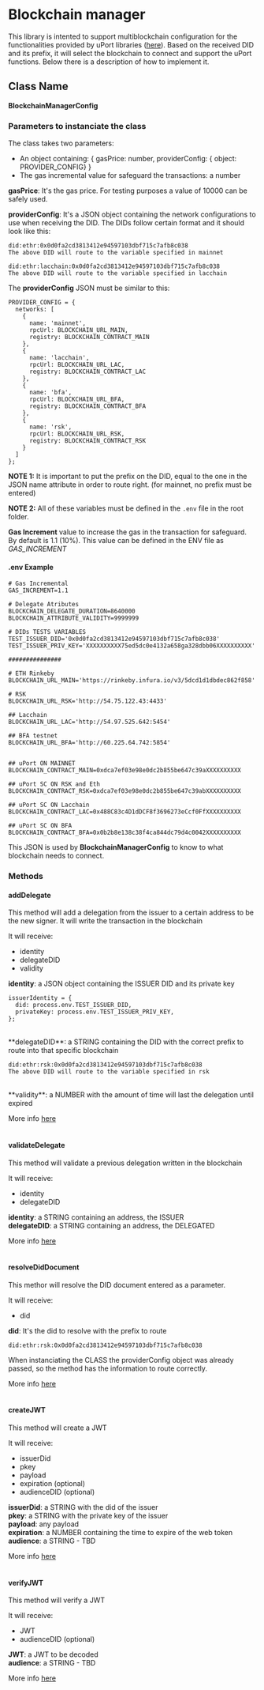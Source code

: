 # Blockchain manager

This library is intented to support multiblockchain configuration for the functionalities provided by uPort libraries ([here](https://github.com/uport-project/ethr-did-registry#contract-deployments)). 
Based on the received DID and its prefix, it will select the blockchain to connect and support the uPort functions.
Below there is a description of how to implement it.

## Class Name
**BlockchainManagerConfig**


### Parameters to instanciate the class

The class takes two parameters:
* An object containing: { gasPrice: number, providerConfig: { object: PROVIDER_CONFIG} }
* The gas incremental value for safeguard the transactions: a number
    
**gasPrice**: It's the gas price. For testing purposes a value of 10000 can be safely used.

**providerConfig**: It's a JSON object containing the network configurations to use when receiving the DID.
The DIDs follow certain format and it should look like this:

    did:ethr:0x0d0fa2cd3813412e94597103dbf715c7afb8c038
    The above DID will route to the variable specified in mainnet

    did:ethr:lacchain:0x0d0fa2cd3813412e94597103dbf715c7afb8c038
    The above DID will route to the variable specified in lacchain

The **providerConfig** JSON must be similar to this: 

```
PROVIDER_CONFIG = {
  networks: [
    { 
      name: 'mainnet', 
      rpcUrl: BLOCKCHAIN_URL_MAIN, 
      registry: BLOCKCHAIN_CONTRACT_MAIN
    },
    {
      name: 'lacchain',
      rpcUrl: BLOCKCHAIN_URL_LAC,
      registry: BLOCKCHAIN_CONTRACT_LAC
    },
    {
      name: 'bfa',
      rpcUrl: BLOCKCHAIN_URL_BFA,
      registry: BLOCKCHAIN_CONTRACT_BFA
    },
    {
      name: 'rsk',
      rpcUrl: BLOCKCHAIN_URL_RSK,
      registry: BLOCKCHAIN_CONTRACT_RSK
    }
  ]
};
```
**NOTE 1:** It is important to put the prefix on the DID, equal to the one in the JSON name attribute in order to route right. (for mainnet, no prefix must be entered)

**NOTE 2:** All of these variables must be defined in the `.env` file in the root folder.


**Gas Increment** value to increase the gas in the transaction for safeguard. By default is 1.1 (10%). This value can be defined in 
the ENV file as *GAS_INCREMENT*



#### .env Example


```
# Gas Incremental
GAS_INCREMENT=1.1

# Delegate Atributes
BLOCKCHAIN_DELEGATE_DURATION=8640000
BLOCKCHAIN_ATTRIBUTE_VALIDITY=9999999

# DIDs TESTS VARIABLES
TEST_ISSUER_DID='0x0d0fa2cd3813412e94597103dbf715c7afb8c038'
TEST_ISSUER_PRIV_KEY='XXXXXXXXXX75ed5dc0e4132a658ga328dbb06XXXXXXXXXX'

###############

# ETH Rinkeby
BLOCKCHAIN_URL_MAIN='https://rinkeby.infura.io/v3/5dcd1d1dbdec862f858'

# RSK
BLOCKCHAIN_URL_RSK='http://54.75.122.43:4433'

## Lacchain
BLOCKCHAIN_URL_LAC='http://54.97.525.642:5454'

## BFA testnet
BLOCKCHAIN_URL_BFA='http://60.225.64.742:5854'

  
## uPort ON MAINNET
BLOCKCHAIN_CONTRACT_MAIN=0xdca7ef03e98e0dc2b855be647c39aXXXXXXXXXX

## uPort SC ON RSK and Eth
BLOCKCHAIN_CONTRACT_RSK=0xdca7ef03e98e0dc2b855be647c39abXXXXXXXXXX

## uPort SC ON Lacchain
BLOCKCHAIN_CONTRACT_LAC=0x488C83c4D1dDCF8f3696273eCcf0FfXXXXXXXXXX

## uPort SC ON BFA
BLOCKCHAIN_CONTRACT_BFA=0x0b2b8e138c38f4ca844dc79d4c0042XXXXXXXXXX
```

This JSON is used by **BlockchainManagerConfig** to know to what blockchain needs to connect.


### Methods

#### addDelegate
This method will add a delegation from the issuer to a certain address to be the new signer. It will write the transaction in the blockchain

It will receive:
* identity
* delegateDID
* validity

**identity**: a JSON object containing the ISSUER DID and its private key

```
issuerIdentity = {
  did: process.env.TEST_ISSUER_DID,
  privateKey: process.env.TEST_ISSUER_PRIV_KEY,
};
```
<br>
**delegateDID**: a STRING containing the DID with the correct prefix to route into that specific blockchain

    did:ethr:rsk:0x0d0fa2cd3813412e94597103dbf715c7afb8c038
    The above DID will route to the variable specified in rsk
<br>
**validity**: a NUMBER with the amount of time will last the delegation until expired 

More info [here](https://developer.uport.me/ethr-did/docs/guides/index#manage-keys)
<br><br>
#### validateDelegate
This method will validate a previous delegation written in the blockchain

It will receive:
* identity
* delegateDID

**identity**: a STRING containing an address, the ISSUER  
**delegateDID**: a STRING containing an address, the DELEGATED  

More info [here](https://developer.uport.me/ethr-did/docs/guides/index#manage-keys)
<br><br>
#### resolveDidDocument
This methor will resolve the DID document entered as a parameter.

It will receive:
* did

**did**: It's the did to resolve with the prefix to route

    did:ethr:rsk:0x0d0fa2cd3813412e94597103dbf715c7afb8c038

When instanciating the CLASS the providerConfig object was already passed, so the method has the information to route correctly.

More info [here](https://developer.uport.me/ethr-did/docs/reference/index#did-method)
<br><br>
#### createJWT
This method will create a JWT 

It will receive:
* issuerDid
* pkey
* payload
* expiration (optional)
* audienceDID (optional)

**issuerDid**: a STRING with the did of the issuer  
**pkey**: a STRING with the private key of the issuer  
**payload**: any payload  
**expiration**: a NUMBER containing the time to expire of the web token  
**audience**: a STRING - TBD  

More info [here](https://developer.uport.me/ethr-did/docs/guides/index#manage-keys)
<br><br>
#### verifyJWT
This method will verify a JWT

It will receive:
* JWT
* audienceDID (optional)

**JWT**: a JWT to be decoded
<br>
**audience**: a STRING - TBD

More info [here](https://developer.uport.me/ethr-did/docs/guides/index#manage-keys)